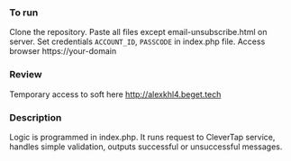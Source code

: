 ### To run
Clone the repository. Paste all files except email-unsubscribe.html on server. Set credentials
```ACCOUNT_ID```, ```PASSCODE``` in index.php file. Access browser https://your-domain
### Review
Temporary access to soft here http://alexkhl4.beget.tech
### Description
Logic is programmed in index.php. It runs request to CleverTap service, handles simple validation, outputs successful or
unsuccessful messages.